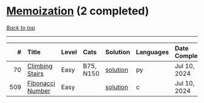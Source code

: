 # [Memoization](<https://leetcode.com/tag/Memoization/>) (2 completed)

*[Back to top](<../../README.md>)*

------

|   # | Title                                                                | Level   | Cats      | Solution                                   | Languages   | Date Complete   |
|----:|:---------------------------------------------------------------------|:--------|:----------|:-------------------------------------------|:------------|:----------------|
|  70 | [Climbing Stairs](<https://leetcode.com/problems/climbing-stairs>)   | Easy    | B75, N150 | [solution](<../_70. Climbing Stairs.md>)   | py          | Jul 10, 2024    |
| 509 | [Fibonacci Number](<https://leetcode.com/problems/fibonacci-number>) | Easy    |           | [solution](<../_509. Fibonacci Number.md>) | c           | Jul 10, 2024    |